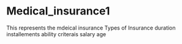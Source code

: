 # Medical_insurance1
This represents the mdeical insurance
Types of Insurance
duration
installements
ability criterais
salary
age
